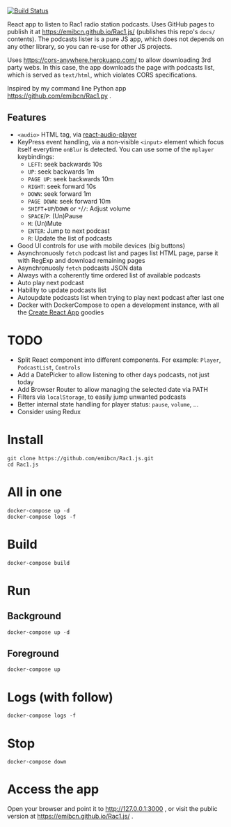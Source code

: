 [![Build Status](https://travis-ci.com/emibcn/Rac1.js.svg?branch=master)](https://travis-ci.com/emibcn/Rac1.js)

React app to listen to Rac1 radio station podcasts. Uses GitHub pages to publish it at
https://emibcn.github.io/Rac1.js/ (publishes this repo's `docs/` contents). The podcasts
lister is a pure JS app, which does not depends on any other library, so you can re-use
for other JS projects.

Uses https://cors-anywhere.herokuapp.com/ to allow downloading 3rd party webs. In this
case, the app downloads the page with podcasts list, which is served as `text/html`,
which violates CORS specifications.

Inspired by my command line Python app https://github.com/emibcn/Rac1.py .

## Features
- `<audio>` HTML tag, via [react-audio-player](https://github.com/justinmc/react-audio-player)
- KeyPress event handling, via a non-visible `<input>` element which focus itself everytime `onBlur` is detected. You can use some of the `mplayer` keybindings:
  - `LEFT`: seek backwards 10s
  - `UP`: seek backwards 1m
  - `PAGE UP`: seek backwards 10m
  - `RIGHT`: seek forward 10s
  - `DOWN`: seek forward 1m
  - `PAGE DOWN`: seek forward 10m
  - `SHIFT`+`UP`/`DOWN` or `*`/`/`: Adjust volume
  - `SPACE`/`P`: (Un)Pause
  - `M`: (Un)Mute
  - `ENTER`: Jump to next podcast
  - `R`: Update the list of podcasts
- Good UI controls for use with mobile devices (big buttons)
- Asynchronuosly `fetch` podcast list and pages list HTML page, parse it with RegExp and download remaining pages
- Asynchronuosly `fetch` podcasts JSON data
- Always with a coherently time ordered list of available podcasts
- Auto play next podcast
- Hability to update podcasts list
- Autoupdate podcasts list when trying to play next podcast after last one
- Docker with DockerCompose to open a development instance, with all the [Create React App](https://github.com/facebook/create-react-app) goodies

# TODO
- Split React component into different components. For example: `Player`, `PodcastList`, `Controls`
- Add a DatePicker to allow listening to other days podcasts, not just today
- Add Browser Router to allow managing the selected date via PATH
- Filters via `localStorage`, to easily jump unwanted podcasts
- Better internal state handling for player status: `pause`, `volume`, ...
- Consider using Redux

# Install
```
git clone https://github.com/emibcn/Rac1.js.git
cd Rac1.js
```

# All in one
```
docker-compose up -d
docker-compose logs -f
```

# Build
```
docker-compose build
```

# Run
## Background
```
docker-compose up -d
```

## Foreground
```
docker-compose up
```

# Logs (with follow)
```
docker-compose logs -f
```

# Stop
```
docker-compose down
```

# Access the app
Open your browser and point it to http://127.0.0.1:3000 , or visit the public version
at https://emibcn.github.io/Rac1.js/ .
